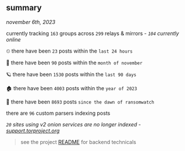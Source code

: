 
## summary
_november 6th, 2023_

currently tracking `163` groups across `299` relays & mirrors - _`104` currently online_

⏲ there have been `23` posts within the `last 24 hours`

🦈 there have been `90` posts within the `month of november`

🪐 there have been `1530` posts within the `last 90 days`

🏚 there have been `4003` posts within the `year of 2023`

🦕 there have been `8693` posts `since the dawn of ransomwatch`

there are `96` custom parsers indexing posts

_`20` sites using v2 onion services are no longer indexed - [support.torproject.org](https://support.torproject.org/onionservices/v2-deprecation/)_

> see the project [README](https://github.com/joshhighet/ransomwatch#ransomwatch--) for backend technicals
